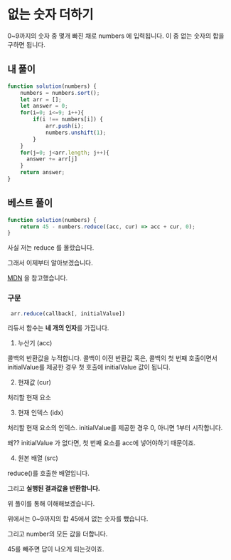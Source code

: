 # 없는 숫자 더하기

0~9까지의 숫자 중 몇개 빠진 채로 numbers 에 입력됩니다.
이 중 없는 숫자의 합을 구하면 됩니다.

##  내 풀이

~~~javascript
function solution(numbers) {
    numbers = numbers.sort();
    let arr = [];
    let answer = 0;
    for(i=0; i<=9; i++){
        if(i !== numbers[i]) {
            arr.push(i);
            numbers.unshift(1);
        }
    }
    for(j=0; j<arr.length; j++){
      answer += arr[j]
    }
    return answer;
}
~~~



## 베스트 풀이

~~~javascript
function solution(numbers) {
    return 45 - numbers.reduce((acc, cur) => acc + cur, 0);
}
~~~

사실 저는 reduce 를 몰랐습니다.

그래서 이제부터 알아보겠습니다.

[MDN](https://developer.mozilla.org/ko/docs/Web/JavaScript/Reference/Global_Objects/Array/Reduce) 을 참고했습니다.

### 구문

~~~javascript
 arr.reduce(callback[, initialValue])
~~~

리듀서 함수는 **네 개의 인자**를 가집니다.

1. 누산기 (acc)

콜백의 반환값을 누적합니다. 콜백이 이전 반환값 혹은, 콜백의 첫 번째 호출이면서 initialValue를 제공한 경우 첫 호출에 initialValue 값이 됩니다.

2. 현재값 (cur)

처리할 현재 요소

3. 현재 인덱스 (idx)

처리할 현재 요소의 인덱스. initialValue를 제공한 경우 0, 아니면 1부터 시작합니다.

왜?? initialValue 가 없다면, 첫 번째 요소를 acc에 넣어야하기 때문이죠.

4. 원본 배열 (src)

reduce()를 호출한 배열입니다.


그리고 **실행된 결과값을 반환합니다.**

위 풀이를 통해 이해해보겠습니다.

위에서는 0~9까지의 합 45에서 없는 숫자를 뺐습니다.

그리고 number의 모든 값을 더합니다.

45를 빼주면 답이 나오게 되는것이죠.

